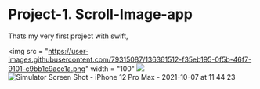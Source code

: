 # Project-1. Scroll-Image-app
Thats my very first project with swift,

<img src = "https://user-images.githubusercontent.com/79315087/136361512-f35eb195-0f5b-46f7-9101-c9bb1c9ace1a.png" width = "100"
![](https://user-images.githubusercontent.com/79315087/136361512-f35eb195-0f5b-46f7-9101-c9bb1c9ace1a.png) 
![Simulator Screen Shot - iPhone 12 Pro Max - 2021-10-07 at 11 44 23](https://user-images.githubusercontent.com/79315087/136361517-a5dc07f8-7a7d-4eb4-b360-df1878eeb82d.png)
